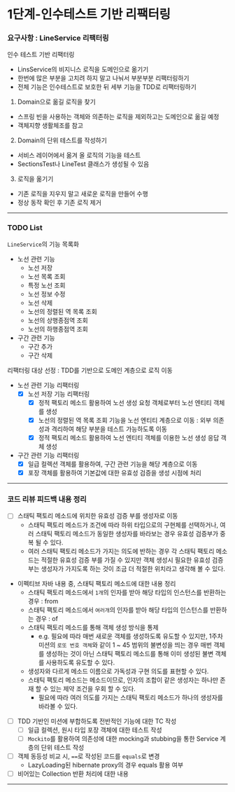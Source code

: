 # 1단계-인수테스트 기반 리팩터링

### 요구사항 : LineService 리팩터링 
인수 테스트 기반 리팩터링
- LinsService의 비지니스 로직을 도메인으로 옮기기
- 한번에 많은 부분을 고치려 하지 말고 나눠서 부분부분 리팩터링하기
- 전체 기능은 인수테스트로 보호한 뒤 세부 기능을 TDD로 리팩터링하기

1. Domain으로 옮길 로직을 찾기
- 스프링 빈을 사용하는 객체와 의존하는 로직을 제외하고는 도메인으로 옮길 예정
- 객체지향 생활체조를 참고

2. Domain의 단위 테스트를 작성하기
- 서비스 레이어에서 옮겨 올 로직의 기능을 테스트
- SectionsTest나 LineTest 클래스가 생성될 수 있음

3. 로직을 옮기기
- 기존 로직을 지우지 말고 새로운 로직을 만들어 수행
- 정상 동작 확인 후 기존 로직 제거

---
### TODO List
`LineService`의 기능 목록화
- 노선 관련 기능
  - 노선 저장
  - 노선 목록 조회
  - 특정 노선 조회
  - 노선 정보 수정
  - 노선 삭제
  - 노선의 정렬된 역 목록 조회
  - 노선의 상행종점역 조회
  - 노선의 하행종점역 조회
- 구간 관련 기능
  - 구간 추가
  - 구간 삭제

리팩터링 대상 선정 : TDD를 기반으로 도메인 계층으로 로직 이동
- 노선 관련 기능 리팩터링
  - [x] 노선 저장 기능 리팩터링
    - [x] 정적 팩토리 메소드 활용하여 노선 생성 요청 객체로부터 노선 엔티티 객체를 생성 
    - [x] 노선의 정렬된 역 목록 조회 기능을 노선 엔티티 계층으로 이동 : 외부 의존성과 격리하여 해당 부분을 테스트 가능하도록 이동 
    - [x] 정적 팩토리 메소드 활용하여 노선 엔티티 객체를 이용한 노선 생성 응답 객체 생성   
  
- 구간 관련 기능 리팩터링
  - [x] 일급 컬렉션 객체를 활용하여, 구간 관련 기능을 해당 계층으로 이동
  - [x] 포장 객체를 활용하여 기본값에 대한 유효성 검증을 생성 시점에 처리

---
### 코드 리뷰 피드백 내용 정리
- [ ] 스태틱 팩토리 메소드에 위치한 유효성 검증 부를 생성자로 이동
  - 스태틱 팩토리 메소드가 조건에 따라 하위 타입으로의 구현체를 선택하거나, 여러 스태틱 팩토리 메소드가 동일한 생성자를 바라보는 경우 유효성 검증부가 중복 될 수 있다.
  - 여러 스태틱 팩토리 메소드가 가지는 의도에 반하는 경우 각 스태틱 팩토리 메소드는 적절한 유효성 검증 부를 가질 수 있지만
  객체 생성시 필요한 유효성 검증 부는 생성자가 가지도록 하는 것이 조금 더 적절한 위치라고 생각해 볼 수 있다. 
   
- 이펙티브 자바 내용 중, 스태틱 팩토리 메소드에 대한 내용 정리
  - 스태틱 팩토리 메소드에서 `1개`의 인자를 받아 해당 타입의 인스턴스를 반환하는 경우 : from
  - 스태틱 팩토리 메소드에서 `여러개`의 인자를 받아 해당 타입의 인스턴스를 반환하는 경우 : of
  - 스태틱 팩토리 메소드를 통해 객체 생성 방식을 통제
    - e.g. 필요에 따라 매번 새로운 객체를 생성하도록 유도할 수 있지만, 1주차 미션의 `로또 번호 객체`와 같이 1 ~ 45 범위의 불변성을 띄는 경우 매번 객체를 생성하는 것이 아닌 스태틱 팩토리 메소드를 통해 이미 생성된 불변 객체를 사용하도록 유도할 수 있다.
  - 생성자와 다르게 메소드 이름으로 가독성과 구현 의도를 표현할 수 있다.
  - 스태틱 팩토리 메소드는 메소드이므로, 인자의 조합이 같은 생성자는 하나만 존재 할 수 있는 제약 조건을 우회 할 수 있다.
    - 필요에 따라 여러 의도를 가지는 스태틱 팩토리 메소드가 하나의 생성자를 바라볼 수 있다.
   
- [ ] TDD 기반인 미션에 부합하도록 전반적인 기능에 대한 TC 작성
  - [ ] 일급 컬렉션, 원시 타입 포장 객체에 대한 테스트 작성
  - [ ] `Mockito`를 활용하여 의존성에 대한 mocking과 stubbing을 통한 Service 계층의 단위 테스트 작성 

- [ ] 객체 동등성 비교 시, `==`로 작성된 코드를 `equals`로 변경
  - LazyLoading된 hibernate proxy의 경우 equals 활용 여부
- [ ] 비어있는 Collection 반환 처리에 대한 내용

---   

